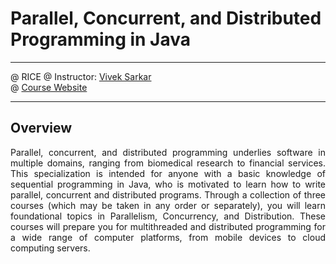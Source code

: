 
# Parallel, Concurrent, and Distributed Programming in Java
* * *

@ RICE 
@ Instructor: [Vivek Sarkar](https://vsarkar.rice.edu/)   
@ [Course Website](https://www.coursera.org/specializations/pcdp)  

* * *

## Overview

<p align="justify">
Parallel, concurrent, and distributed programming underlies software in multiple domains, ranging from biomedical research to financial services. This specialization is intended for anyone with a basic knowledge of sequential programming in Java, who is motivated to learn how to write parallel, concurrent and distributed programs. Through a collection of three courses (which may be taken in any order or separately), you will learn foundational topics in Parallelism, Concurrency, and Distribution. These courses will prepare you for multithreaded and distributed programming for a wide range of computer platforms, from mobile devices to cloud computing servers.
<br><br>
</p>

